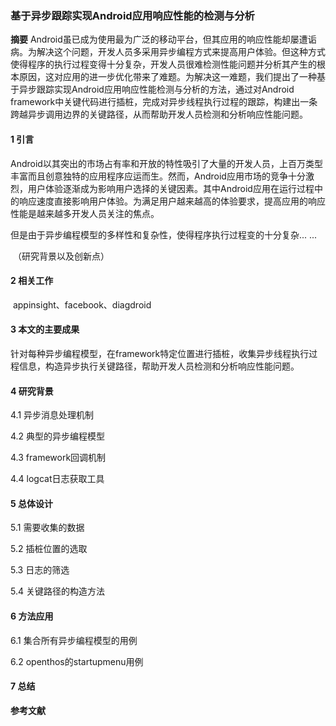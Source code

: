 ### 基于异步跟踪实现Android应用响应性能的检测与分析

**摘要**  Android虽已成为使用最为广泛的移动平台，但其应用的响应性能却屡遭诟病。为解决这个问题，开发人员多采用异步编程方式来提高用户体验。但这种方式使得程序的执行过程变得十分复杂，开发人员很难检测性能问题并分析其产生的根本原因，这对应用的进一步优化带来了难题。为解决这一难题，我们提出了一种基于异步跟踪实现Android应用响应性能检测与分析的方法，通过对Android framework中关键代码进行插桩，完成对异步线程执行过程的跟踪，构建出一条跨越异步调用边界的关键路径，从而帮助开发人员检测和分析响应性能问题。

#### 1 引言

​	Android以其突出的市场占有率和开放的特性吸引了大量的开发人员，上百万类型丰富而且创意独特的应用程序应运而生。然而，Android应用市场的竞争十分激烈，用户体验逐渐成为影响用户选择的关键因素。其中Android应用在运行过程中的响应速度直接影响用户体验。为满足用户越来越高的体验要求，提高应用的响应性能是越来越多开发人员关注的焦点。

​	但是由于异步编程模型的多样性和复杂性，使得程序执行过程变的十分复杂... ...

​	（研究背景以及创新点）

#### 2 相关工作

​	appinsight、facebook、diagdroid

#### 3 本文的主要成果

​	针对每种异步编程模型，在framework特定位置进行插桩，收集异步线程执行过程信息，构造异步执行关键路径，帮助开发人员检测和分析响应性能问题。

#### 4 研究背景

4.1 异步消息处理机制

4.2 典型的异步编程模型

4.3 framework回调机制

4.4 logcat日志获取工具

#### 5 总体设计

5.1 需要收集的数据

5.2 插桩位置的选取

5.3 日志的筛选

5.4 关键路径的构造方法

#### 6 方法应用

6.1 集合所有异步编程模型的用例

6.2 openthos的startupmenu用例

#### 7 总结

**参考文献**

